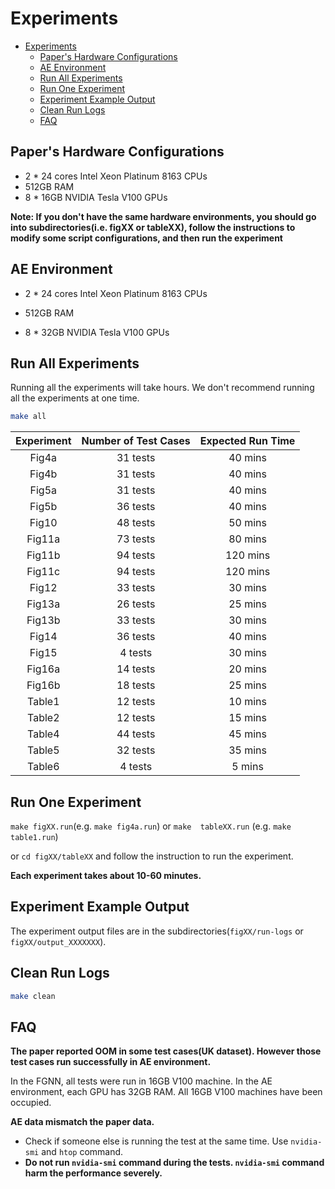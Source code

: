 # Experiments

- [Experiments](#experiments)
  - [Paper's Hardware Configurations](#papers-hardware-configurations)
  - [AE Environment](#ae-environment)
  - [Run All Experiments](#run-all-experiments)
  - [Run One Experiment](#run-one-experiment)
  - [Experiment Example Output](#experiment-example-output)
  - [Clean Run Logs](#clean-run-logs)
  - [FAQ](#faq)

## Paper's Hardware Configurations
- 2 * 24 cores Intel Xeon Platinum 8163 CPUs
- 512GB RAM
- 8 * 16GB NVIDIA Tesla V100 GPUs

**Note: If you don't have the same hardware environments, you should go into subdirectories(i.e. figXX or tableXX), follow the instructions to modify some script configurations, and then run the experiment**



## AE Environment
- 2 * 24 cores Intel Xeon Platinum 8163 CPUs

- 512GB RAM

- 8 * 32GB NVIDIA Tesla V100 GPUs

  


## Run All Experiments

Running all the experiments will take hours. 
We don't recommend running  all the experiments at one time.


```bash
make all
```

| Experiment | Number of Test Cases | Expected Run Time |
|:----------:|:--------------------:|:-----------------:|
|    Fig4a   |       31 tests       |      40 mins      |
|    Fig4b   |       31 tests       |      40 mins      |
|    Fig5a   |       31 tests       |      40 mins      |
|    Fig5b   |       36 tests       |      40 mins      |
|    Fig10   |       48 tests       |      50 mins      |
|   Fig11a   |       73 tests       |      80 mins      |
|   Fig11b   |       94 tests       |      120 mins     |
|   Fig11c   |       94 tests       |      120 mins     |
|    Fig12   |       33 tests       |      30 mins      |
|   Fig13a   |       26 tests       |      25 mins      |
|   Fig13b   |       33 tests       |      30 mins      |
|    Fig14   |       36 tests       |      40 mins      |
|    Fig15   |        4 tests       |      30 mins      |
|   Fig16a   |       14 tests       |      20 mins      |
|   Fig16b   |       18 tests       |      25 mins      |
|   Table1   |       12 tests       |      10 mins      |
|   Table2   |       12 tests       |      15 mins      |
|   Table4   |       44 tests       |      45 mins      |
|   Table5   |       32 tests       |      35 mins      |
|   Table6   |        4 tests       |       5 mins      |


## Run One Experiment

`make figXX.run`(e.g. `make fig4a.run`) or `make  tableXX.run` (e.g. `make table1.run`)

or `cd figXX/tableXX` and follow the instruction to run the experiment.

**Each experiment takes about 10-60 minutes.**

## Experiment Example Output

The experiment output files are in the subdirectories(`figXX/run-logs` or `figXX/output_XXXXXXX`).



## Clean Run Logs

```bash
make clean
```



## FAQ

**The paper reported OOM in some test cases(UK dataset). However those test cases run successfully in AE environment.**

In the FGNN, all tests were run in 16GB V100 machine. In the AE environment, each GPU has 32GB RAM. All 16GB V100 machines have been occupied.



**AE data mismatch the paper data.**

- Check if someone else is running the test at the same time. Use `nvidia-smi` and `htop` command.
- **Do not run `nvidia-smi` command during the tests. `nvidia-smi` command harm the performance severely.**